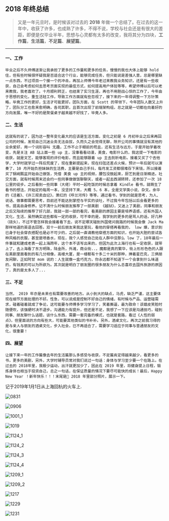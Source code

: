 ## 2018 年终总结

> 又是一年元旦时，是时候该对过去的 **2018** 年做一个总结了。在过去的这一年中，收获了许多，也成熟了许多，不得不说，学校与社会还是有很大的差距，即便是仅毕业半年，思想与心灵都有太多的改变，我将其分为四块，**工作篇**，**生活篇**，**不足篇**、**展望篇**。

---

#### 一、工作

    毕业之后不久师傅逐渐让我承担了更多的工作量和更多的任务，慢慢的我也大体上能够 hold 住，但有些时候很怀疑我是否适合这个行业，能够完成任务，但只能说是差强人意，总是哪里缺一点东西，不过项目一个接一个的冲击，再加上师傅今年老过来教我业务知识，还是有一些收获，自己会考虑如何去思考页面实现的最佳方式，如何提高用户体验等等，希望师傅以后可以老来教我，我老喜欢了。十月顺利转正，也结束了实习生涯，再也不用胆战心惊的工作了，今年由于思想的变化，重生活轻工作，导致工作方面就有些忽视了，接下来的一年得调整一下方针策略，毕竟工作的更好，生活才可能更好。团队方面，在 Scott 的带领下，今年团队人数又上升了，团队分工也愈来愈明确，各司其职，且首次出现了前端架构组，总之就是一切都在向着好的方向发展，唯一不好的是聚餐桌子越来越不好找了，毕竟人多。

#### 二、生活

    这就有的说了，因为这一整年变化最大的应该是生活方面，变化之初是 6 月初毕业之后来再回公司的时候，发现自己沉迷业务无法自拔，久而久之会觉得无聊，除开公司的事情就没有其他的业余爱好，用一个词形容叫 无趣，工作不止于眼前的苟且，还有生活与远方，于是开始学着改变，先是关注 AB 站上面一些 up 主，没事看看动漫，美食，电影什么的，我这提一下电影的收获，就是文艺，能够客观的评价电影，而且能够跟着 up 主去剖析电影。接着又买了个吉他学，大学时就学过一阵后荒废了，现在重新提起来，现在扫弦还差点火候，预计一年后就可以演奏了，10 月开始负担妹妹的生活费，主要是自己手抖，每月发工资都很难存下来钱，所以接着买了锅碗瓢盆开始自己做饭，凭借 美食 up 主的视频，腰包没鼓起来，厨艺到是日渐精进。社交方面，就有时候周末还会约一些同事做做饭聊聊天，或者一起去西湖转转，还参加了一次 18 公里的徒步。之后看到一些同事（大佬）平时一起吃饭的时候总拿着 Kindle 看书，就萌生了看书的想法，开始定的每周一本，没坚持下来，大概 5，6 本，全是文学类小说、杂文。余华的《活着》、《许三观卖血记》，萧红的《呼兰河传》等等，通过看书，学到的就是思考，为人、说话、做事都需要思考，目前还不能达到掌控与平实的谈吐，不过我今年包括以后会看更多的书，提高自身修养。记不清什么时候朋友推荐了一部美剧 《越狱》，又迷上了美剧，同事和朋友之后又陆续的推荐了好几部，我就一部一部的看完，看美剧的原因主要是培养语感，还有外国人文化，生活，虽然确实这些都有一定的收获，可不幸的是，我学到的更多的是骂人的话，好几种（挠头），不过不管怎样我会接着看下去，说不定哪天碰到外国佬问我路的时候我会像 Jack Ma 那样地道的英语去回答。双十一前后朋友来我这里玩，看他的穿搭再看我的， low 爆，意识到已身于社会穿衣搭配也是必不可少的，之后就一直请教他穿搭方面的知识，也开始大胆的尝试各种风格的衣服，甚至是喷香水，现在，我个人感觉自己处在人群中没那么 low 了，18年最后一件事就和建成老表一起上海跨年，这个本不该写出来的，但因为此次上海行也有一定收获，就带上了，去上海看了东方明珠，陆金所，外滩，商业街..，魔都是真的繁华，街上形形色色的人跟在美剧里面看到的有几分相像，高楼大厦，是一楼都有十多二十米的那种，捧着星巴克，三俩朋友闲聊，正如阿甘 mom 说的：人生就像一盒巧克力，你永远都不知道下一个会拿到什么味道的，有钱真的可以为所欲为。其次就是明白了朋友圈的很多朋友为什么总喜欢去国外旅游的原因了，真的是太多人了...

#### 三、不足

    当然， 2019 年亦是未来也有需要改善的地方。从小到大的缺点，马虎，缺乏严谨，这主要体现在细节方面处理的不好。性急，可以说成是控制不好自己的情绪，有时候与产品、运营碰需求，碰着碰着就成了争论，这可能要与师傅多学习学习了，笑着撕逼，最为致命！该嬉皮笑脸时随便吹，该强硬时决不退步。沟通能力有提升，但还是不足，我想了一下应该是沟通技巧，碰到同事、朋友聊什么话题，谈什么东西，需要一套完备的模式，也就是套路，看过《人性的弱点》，但里面说的方向有些大，可能要其他类似的书补补。另外，酒桌文化，再次之前我习得的是与亲人与朋友的酒桌文化，步入社会，已不再适合了，需要学习适应于同事与普通朋友的文化，很重要！

#### 四、展望

    让接下来一年的工作篇像去年的生活篇那么多感受与收获，不足篇肯定得越来越少，看更多的书，更多的美剧，另外，大学时辅导员常对我们说过一句话：身体与学习至少要一个在路上。在过去的 2018年里，我极少运动，出汗就更加少了，因此在 2019 年里，将健身提上日程，锻炼身体也相当于投资自己，总之一句话，在保证质量的情况下要尽可能快的成长！最后，Happy New Year ！新年快乐！！！末尾是 2018 年里部分照片，展示一下。
   

记于2019年1月1日从上海回杭的火车上.


![0831](./0831.jpeg)

![0906](./0906.jpeg)

![1001_1](./1001_1.jpeg)

![1019](./1019.jpeg)

![1124_1](./1124_1.jpeg)

![1124_2](./1124_2.jpeg)

![1124_3](./1124_3.jpeg)

![1124_4](./1124_4.jpeg)

![1209_1](./1209_1.jpeg)

![1209_2](./1209_2.jpeg)

![1217](./1217.jpeg)

![1229](./1229.jpeg)

![1231](./1231.jpeg)



